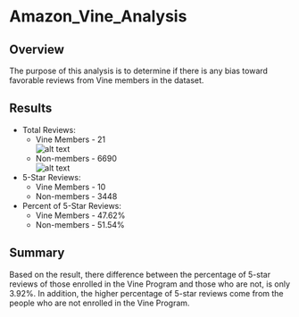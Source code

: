 # Amazon_Vine_Analysis

## Overview
The purpose of this analysis is to determine if there is any bias toward favorable reviews from Vine members in the dataset.

## Results
- Total Reviews:
    - Vine Members \- 21\
    ![alt text]()
    - Non-members \- 6690\
    ![alt text]()
- 5-Star Reviews:
    - Vine Members \- 10
    - Non-members \- 3448
- Percent of 5-Star Reviews:
    - Vine Members \- 47.62\%
    - Non-members \- 51.54\%

## Summary
Based on the result, there difference between the percentage of 5-star reviews of those enrolled in the Vine Program and those who are not, is only 3.92%.  In addition, the higher percentage of 5-star reviews come from the people who are not enrolled in the Vine Program.